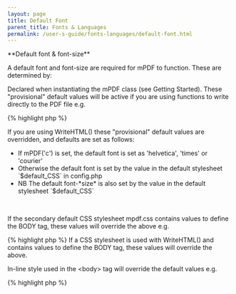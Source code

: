 ```yaml
---
layout: page
title: Default Font
parent_title: Fonts & Languages
permalink: /user-s-guide/fonts-languages/default-font.html
---
```


<div id="bpmbook" class="bpmbook" style="direction:ltr;">
<div class="topic_user_field">
<div id="U0">
<p>**Default font &amp; font-size**</p>
<p>A default font and font-size are required for mPDF to function. These are determined by:</p>
<p>Declared when instantiating the mPDF class (see Getting Started). These "provisional" default values will be active if you are using functions to write directly to the PDF file e.g.</p>

{% highlight php %}
<?php

$mpdf = new mPDF('','A4',9,'dejavusans');

$mpdf-&gt;WriteCell(110,5,'Hallo World');
{% endhighlight %}

<p>If you are using WriteHTML() these "provisional" default values are overridden, and defaults are set as follows:</p>
<ul>
<li>If mPDF('c') is set, the default font is set as 'helvetica', 'times' or 'courier'</li>
<li>Otherwise the default font is set by the value in the default stylesheet `$default_CSS` in <span class="filename">config.php</span> </li>
<li>NB The default font-*size* is also set by the value in the default stylesheet `$default_CSS`</li>
</ul>
<p> </p>
<p>If the secondary default CSS stylesheet <span class="filename">mpdf.css</span> contains values to define the BODY tag, these values will override the above e.g.</p>

{% highlight php %}
<?php

body { font-family: serif; font-size: 10pt; }
{% endhighlight %}

<p>If a CSS stylesheet is used with WriteHTML() and contains values to define the BODY tag, these values will override the above.</p>
<p>In-line style used in the &lt;body&gt; tag will override the default values e.g.</p>

{% highlight php %}
<?php

&lt;body style="font-family: serif; font-size: 10pt;"&gt;
{% endhighlight %}

</div>
</div>

